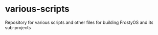 # various-scripts
Repository for various scripts and other files for building FrostyOS and its sub-projects

